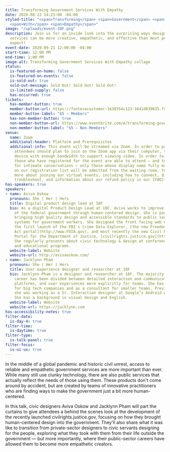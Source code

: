 ```yaml
---
title: Transforming Government Services With Empathy
date: 2020-08-22 14:23:00 -04:00
styled-title: "<span>Transforming</span> <span>Government</span> <span>Services</span>
  <span>With</span> <span>Empathy</span>"
image: "/uploads/event-18F.png"
description: Join us for an inside look into the surprising ways design for government
  services can be more creative, empathetic, and effective than most people would
  expect!
event-date: 2020-09-21 12:00:00 -04:00
start-time: 12:00 PM
end-time: 1:00 PM
image-alt: Transforming Government Services With Empathy collage
status:
  is-featured-on-home: false
  is-featured-on-events: false
  is-sold-out: true
  sold-out-message: Sold Out! Sold Out! Sold Out!
  is-limited-supply: false
  has-occurred: true
tickets:
  has-member-button: true
  member-button-url: https://fontevacustomer-1638354c123-1641d839835.force.com/services/oauth2/authorize?client_id=3MVG9nthuDc9owbcOq7_07W.HriOQQPWTbMkrpOla.ajDQlTHf4_uby_mhwylcX.mJBU2O2SppTiZMS0J_HJd&response_type=code&redirect_uri=https://ikit.aiga.org/ikit_national_util/ikit-national-util-sso-redirect/&state=https%3A%2F%2Fdc.aiga.org%2Fevent%2Ftransforming-government-services-with-empathy%2F%3Fredirect_source%3Deventbrite_register
  member-button-label: "$5 — Members"
  has-non-member-button: true
  non-member-button-url: https://www.eventbrite.com/e/transforming-government-services-with-empathy-tickets-117861116773
  non-member-button-label: "$5 — Non-Members"
venue:
  name: Zoom
  additional-header: Platform and Prerequisites
  additional-info: This event will be streamed via Zoom. In order to participate fully,
    attendees should plan to join on the Zoom app via their computer, tablet, or mobile
    device with enough bandwidth to support viewing video. In order to ensure only
    those who have registered for the event are able to attend — and to create space
    for intimate conversations — only those whose display name fully matches the name
    on our registration list will be admitted from the waiting room. You can find
    more about joining our virtual events, including how to connect, directions to
    troubleshoot, and information about our refund policy in our [FAQ](/faqs/).
has-speakers: true
speakers:
- name: Aviva Oskow
  pronouns: She | Her | Hers
  title: Digital product design lead at 18F
  bio: As a digital Product Design Lead at 18F, Aviva works to improve the user experience
    of the federal government through human-centered design. She is passionate about
    bringing high quality design and accessible standards to public services and improving
    systems for government workers. She designed the front facing web experience for
    the first launch of the FBI's Crime Data Explorer, [the new Freedom of Information
    Act portal](http://www.FOIA.gov), and most recently the new Civil Rights Complaint
    Portal for the Department of Justice, [civilrights.justice.gov](http://www.civilrights.justice.gov).
    She regularly presents about civic technology & design at conferences, universities,
    and educational programs.
  website-label: Website
  website-url: http://avivaoskow.com/
- name: Jacklynn Pham
  pronouns: She | Her | Hers
  title: User experience designer and researcher at 18F
  bio: Jacklynn Pham is a designer and researcher at 18F. The majority of her design
    career has been divided between detailed interaction and communicating systems,
    platforms, and user experiences more explicitly for teams. She has worked internally
    for big tech companies and as a consultant for smaller teams. Previous to 18F,
    she was working as a Sr. Interaction designer at Google’s Android wearables team.
    She has a background in visual design and English.
  website-label: Website
  website-url: https://jacklynn.com
has-accessibility-notes: true
filter-date:
  is-day-4: true
filter-time:
  is-daytime: true
filter-type:
  is-talk-panel: true
filter-focus:
  is-ui-ux: true
---
```


In the middle of a global pandemic and historic civil unrest, access to reliable and empathetic government services are more important than ever. While many still use clunky technology, there are also public services that actually reflect the needs of those using them. These products don't come around by accident, but are created by teams of innovative practitioners who are finding ways to make the government just a bit more human-centered.

In this talk, civic designers Aviva Oskow and Jacklynn Pham will part the curtains to give attendees a behind the scenes look at the development of the recently launched civilrights.justice.gov, focusing on how they brought human-centered design into the government. They'll also share what it was like to transition from private-sector designers to civic servants designing for the people, exploring what they took with them from their life outside the government — but more importantly, where their public-sector careers have allowed them to become more empathetic creators.
